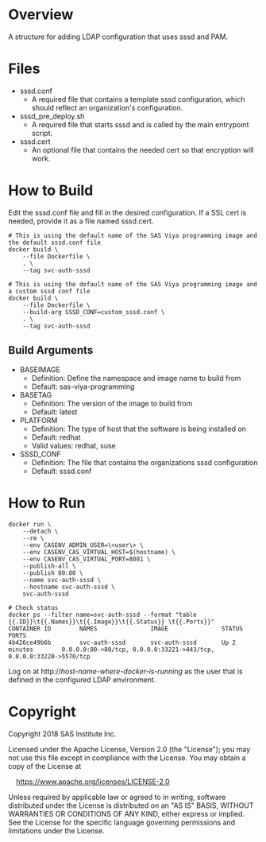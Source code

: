 # Overview

A structure for adding LDAP configuration that uses sssd and PAM.

# Files

* sssd.conf
  * A required file that contains a template sssd configuration, which should reflect an organization's configuration.
* sssd_pre_deploy.sh
  * A required file that starts sssd and is called by the main entrypoint script.
* sssd.cert
  * An optional file that contains the needed cert so that  encryption will work.

# How to Build

Edit the sssd.conf file and fill in the desired configuration. If a SSL cert is needed, 
provide it as a file named sssd.cert.

```
# This is using the default name of the SAS Viya programming image and the default sssd.conf file
docker build \
    --file Dockerfile \
    . \
    --tag svc-auth-sssd

# This is using the default name of the SAS Viya programming image and a custom sssd conf file
docker build \
    --file Dockerfile \
    --build-arg SSSD_CONF=custom_sssd.conf \
    . \
    --tag svc-auth-sssd
```

## Build Arguments
* BASEIMAGE
    * Definition: Define the namespace and image name to build from
    * Default: sas-viya-programming
* BASETAG
    * Definition: The version of the image to build from
    * Default: latest
* PLATFORM
    * Definition: The type of host that the software is being installed on
    * Default: redhat
    * Valid values: redhat, suse
* SSSD_CONF
    * Definition: The file that contains the organizations sssd configuration
    * Default: sssd.conf

# How to Run
```
docker run \
    --detach \
    --rm \
    --env CASENV_ADMIN_USER=\<user\> \
    --env CASENV_CAS_VIRTUAL_HOST=$(hostname) \
    --env CASENV_CAS_VIRTUAL_PORT=8081 \
    --publish-all \
    --publish 80:80 \
    --name svc-auth-sssd \
    --hostname svc-auth-sssd \
    svc-auth-sssd

# Check status
docker ps --filter name=svc-auth-sssd --format "table {{.ID}}\t{{.Names}}\t{{.Image}}\t{{.Status}} \t{{.Ports}}"
CONTAINER ID        NAMES               IMAGE               STATUS              PORTS
4b426ce49b6b        svc-auth-sssd       svc-auth-sssd       Up 2 minutes        0.0.0.0:80->80/tcp, 0.0.0.0:33221->443/tcp, 0.0.0.0:33220->5570/tcp
```

Log on at http://_host-name-where-docker-is-running_ as the user that is defined in the configured LDAP environment.

# Copyright

Copyright 2018 SAS Institute Inc.

Licensed under the Apache License, Version 2.0 (the "License");
you may not use this file except in compliance with the License.
You may obtain a copy of the License at

&nbsp;&nbsp;&nbsp;&nbsp;https://www.apache.org/licenses/LICENSE-2.0

Unless required by applicable law or agreed to in writing, software
distributed under the License is distributed on an "AS IS" BASIS,
WITHOUT WARRANTIES OR CONDITIONS OF ANY KIND, either express or implied.
See the License for the specific language governing permissions and
limitations under the License.
